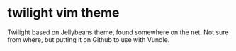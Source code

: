 # twilight vim theme

Twilight based on Jellybeans theme, found somewhere on the net.
Not sure from where, but putting it on Github to use with Vundle.
